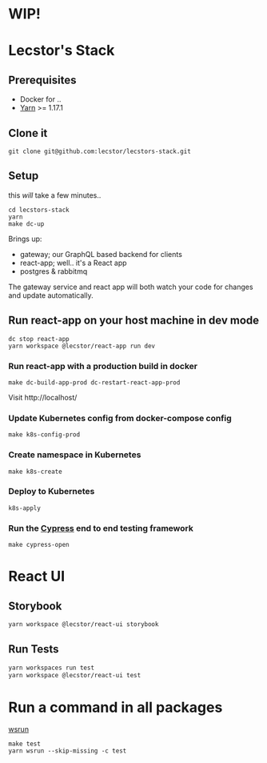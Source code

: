 # WIP!

# Lecstor's Stack

## Prerequisites

- Docker for ..
- [Yarn](https://yarnpkg.com/en/docs/install) >= 1.17.1

## Clone it

```
git clone git@github.com:lecstor/lecstors-stack.git
```

## Setup

this *will* take a few minutes..

```
cd lecstors-stack
yarn
make dc-up
```

Brings up:

- gateway; our GraphQL based backend for clients
- react-app; well.. it's a React app
- postgres & rabbitmq 

The gateway service and react app will both watch your code for changes and
update automatically.

## Run react-app on your host machine in dev mode

```
dc stop react-app
yarn workspace @lecstor/react-app run dev
```

### Run react-app with a production build in docker

```
make dc-build-app-prod dc-restart-react-app-prod
```
Visit http://localhost/

### Update Kubernetes config from docker-compose config
```
make k8s-config-prod
```
### Create namespace in Kubernetes
```
make k8s-create
```
### Deploy to Kubernetes
```
k8s-apply
```

### Run the [Cypress](https://www.cypress.io/) end to end testing framework

```
make cypress-open
```

# React UI

## Storybook
```bash
yarn workspace @lecstor/react-ui storybook
```

## Run Tests

```bash
yarn workspaces run test
yarn workspace @lecstor/react-ui test
```

# Run a command in all packages

[wsrun](https://github.com/hfour/wsrun)

```
make test
yarn wsrun --skip-missing -c test
```